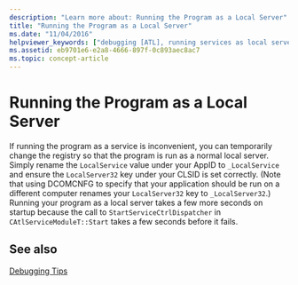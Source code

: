 ```yaml
---
description: "Learn more about: Running the Program as a Local Server"
title: "Running the Program as a Local Server"
ms.date: "11/04/2016"
helpviewer_keywords: ["debugging [ATL], running services as local server", "ATL services, running as local servers"]
ms.assetid: eb9701e6-e2a8-4666-897f-0c893aec8ac7
ms.topic: concept-article
---
```

# Running the Program as a Local Server

If running the program as a service is inconvenient, you can temporarily change the registry so that the program is run as a normal local server. Simply rename the `LocalService` value under your AppID to `_LocalService` and ensure the `LocalServer32` key under your CLSID is set correctly. (Note that using DCOMCNFG to specify that your application should be run on a different computer renames your `LocalServer32` key to `_LocalServer32`.) Running your program as a local server takes a few more seconds on startup because the call to `StartServiceCtrlDispatcher` in `CAtlServiceModuleT::Start` takes a few seconds before it fails.

## See also

[Debugging Tips](../atl/debugging-tips.md)
